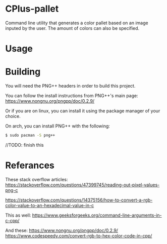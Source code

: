 # CPlus-pallet
Command line utility that generates a color pallet based on an image inputed by the user. The amount of colors can also be specified.

# Usage

# Building
You will need the PNG++ headers in order to build this project.

You can follow the install instructions from PNG++'s main page: 
https://www.nongnu.org/pngpp/doc/0.2.9/

Or if you are on linux, you can install it using the package manager of your choice.

On arch, you can install PNG++ with the following:
```bash
$ sudo pacman -S png++
```

//TODO: finish this 

# Referances

These stack overflow articles:
https://stackoverflow.com/questions/47399745/reading-out-pixel-values-png-c

https://stackoverflow.com/questions/14375156/how-to-convert-a-rgb-color-value-to-an-hexadecimal-value-in-c

This as well:
https://www.geeksforgeeks.org/command-line-arguments-in-c-cpp/

And these:
https://www.nongnu.org/pngpp/doc/0.2.9/
https://www.codespeedy.com/convert-rgb-to-hex-color-code-in-cpp/
